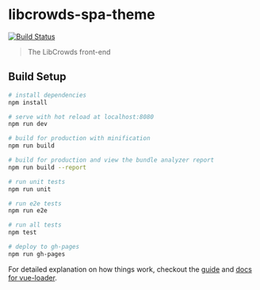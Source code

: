 # libcrowds-spa-theme

[![Build Status](https://travis-ci.org/LibCrowds/libcrowds-spa-theme.svg?branch=master)](https://travis-ci.org/LibCrowds/libcrowds-spa-theme)

> The LibCrowds front-end

## Build Setup

``` bash
# install dependencies
npm install

# serve with hot reload at localhost:8080
npm run dev

# build for production with minification
npm run build

# build for production and view the bundle analyzer report
npm run build --report

# run unit tests
npm run unit

# run e2e tests
npm run e2e

# run all tests
npm test

# deploy to gh-pages
npm run gh-pages
```

For detailed explanation on how things work, checkout the [guide](http://vuejs-templates.github.io/webpack/) and [docs for vue-loader](http://vuejs.github.io/vue-loader).
